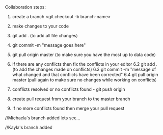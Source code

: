 Collaboration steps:

1. create a branch
   <git checkout -b branch-name>
2. make changes to your code
3. git add . (to add all file changes)
4. git commit -m "message goes here"
5. git pull origin master (to make sure you have the most up to data code)
6. if there are any conflicts then fix the conflicts in your editor
   6.2 git add . (to add the changes made on conflicts)
   6.3 git commit -m "message of what changed and that conflicts have been corrected"
   6.4 git pull origin master (pull again to make sure no changes while working on conflicts)

7. conflicts resolved or no conflicts found - git push origin <your-branch-name>
8. create pull request from your branch to the master branch
9. If no more conflicts found then merge your pull request

//Michaela's branch added
lets see...

//Kayla's branch added
